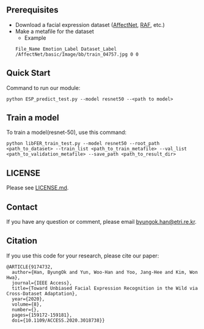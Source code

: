 ## **Prerequisites**
- Download a facial expression dataset ([AffectNet](http://mohammadmahoor.com/affectnet/), [RAF](http://www.whdeng.cn/RAF/model1.html), etc.)
- Make a metafile for the dataset
  - Example
  ```
  File_Name Emotion_Label Dataset_Label
  /AffectNet/basic/Image/bb/train_04757.jpg 0 0
  ```

## **Quick Start**
Command to run our module:
```
python ESP_predict_test.py --model resnet50 --<path to model>
```

## **Train a model**
To train a model(resnet-50), use this command:
```
python libFER_train_test.py --model resnet50 --root_path <path_to_dataset> --train_list <path_to_train_metafile> --val_list <path_to_validation_metafile> --save_path <path_to_result_dir> 
```

## **LICENSE**
Please see [LICENSE.md](../LICENSE.md).

## Contact
If you have any question or comment, please email <byungok.han@etri.re.kr>.

## Citation
If you use this code for your research, please cite our paper:

```
@ARTICLE{9174732,
  author={Han, ByungOk and Yun, Woo-Han and Yoo, Jang-Hee and Kim, Won Hwa},
  journal={IEEE Access}, 
  title={Toward Unbiased Facial Expression Recognition in the Wild via Cross-Dataset Adaptation}, 
  year={2020},
  volume={8},
  number={},
  pages={159172-159181},
  doi={10.1109/ACCESS.2020.3018738}}
```

